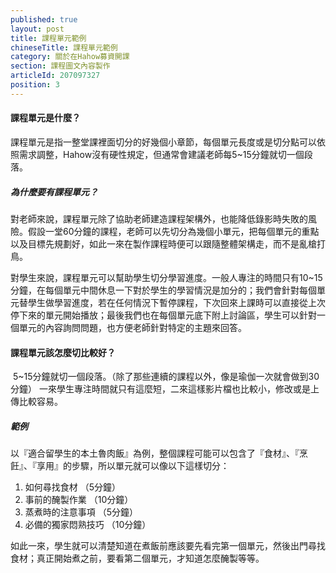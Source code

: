 ```yaml
---
published: true
layout: post
title: 課程單元範例
chineseTitle: 課程單元範例
category: 關於在Hahow募資開課
section: 課程圖文內容製作
articleId: 207097327
position: 3
---
```

#### 課程單元是什麼？

課程單元是指一整堂課裡面切分的好幾個小章節，每個單元長度或是切分點可以依照需求調整，Hahow沒有硬性規定，但通常會建議老師每5~15分鐘就切一個段落。

##### 為什麼要有課程單元？

對老師來說，課程單元除了協助老師建造課程架構外，也能降低錄影時失敗的風險。假設一堂60分鐘的課程，老師可以先切分為幾個小單元，把每個單元的重點以及目標先規劃好，如此一來在製作課程時便可以跟隨整體架構走，而不是亂槍打鳥。

對學生來說，課程單元可以幫助學生切分學習進度。一般人專注的時間只有10~15分鐘，在每個單元中間休息一下對於學生的學習情況是加分的；我們會針對每個單元替學生做學習進度，若在任何情況下暫停課程，下次回來上課時可以直接從上次停下來的單元開始播放；最後我們也在每個單元底下附上討論區，學生可以針對一個單元的內容詢問問題，也方便老師針對特定的主題來回答。

#### 課程單元該怎麼切比較好？

 5~15分鐘就切一個段落。（除了那些連續的課程以外，像是瑜伽一次就會做到30分鐘）
一來學生專注時間就只有這麼短，二來這樣影片檔也比較小，修改或是上傳比較容易。

##### 範例

以『適合留學生的本土魯肉飯』為例，整個課程可能可以包含了『食材』、『烹飪』、『享用』的步驟，所以單元就可以像以下這樣切分：

1.  如何尋找食材 （5分鐘）
2.  事前的醃製作業 （10分鐘）
3.  蒸煮時的注意事項 （5分鐘）
4.  必備的獨家悶熟技巧 （10分鐘）

如此一來，學生就可以清楚知道在煮飯前應該要先看完第一個單元，然後出門尋找食材；真正開始煮之前，要看第二個單元，才知道怎麼醃製等等。

